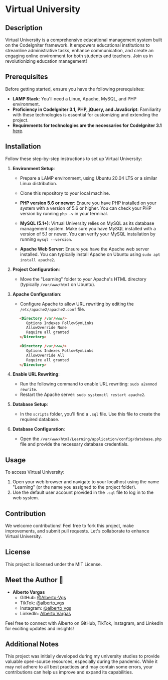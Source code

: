 # Virtual University

## Description
Virtual University is a comprehensive educational management system built on the CodeIgniter framework. It empowers educational institutions to streamline administrative tasks, enhance communication, and create an engaging online environment for both students and teachers. Join us in revolutionizing education management!

## Prerequisites
Before getting started, ensure you have the following prerequisites:
- **LAMP Stack**: You'll need a Linux, Apache, MySQL, and PHP environment.
- **Proficiency in CodeIgniter 3.1, PHP, jQuery, and JavaScript**: Familiarity with these technologies is essential for customizing and extending the project.
- **Requirements for technologies are the necessaries for CodeIgniter 3.1** [here](https://codeigniter.com/userguide3/general/requirements.html).

## Installation
Follow these step-by-step instructions to set up Virtual University:

1. **Environment Setup**:
   - Prepare a LAMP environment, using Ubuntu 20.04 LTS or a similar Linux distribution.
   - Clone this repository to your local machine.

   - **PHP version 5.6 or newer**: Ensure you have PHP installed on your system with a version of 5.6 or higher. You can check your PHP version by running `php -v` in your terminal.

   - **MySQL (5.1+)**: Virtual University relies on MySQL as its database management system. Make sure you have MySQL installed with a version of 5.1 or newer. You can verify your MySQL installation by running `mysql --version`.

   - **Apache Web Server**: Ensure you have the Apache web server installed. You can typically install Apache on Ubuntu using `sudo apt install apache2`.

2. **Project Configuration**:
   - Move the "Learning" folder to your Apache's HTML directory (typically `/var/www/html` on Ubuntu).

3. **Apache Configuration**:
   - Configure Apache to allow URL rewriting by editing the `/etc/apache2/apache2.conf` file.
   ```html Change
      <Directory /var/www/>
         Options Indexes FollowSymLinks
         AllowOverride None
         Require all granted
      </Directory>
   ```
   ```html To
      <Directory /var/www/>
         Options Indexes FollowSymLinks
         AllowOverride All
         Require all granted
      </Directory>
   ```

4. **Enable URL Rewriting**:
   - Run the following command to enable URL rewriting: `sudo a2enmod rewrite`.
   - Restart the Apache server: `sudo systemctl restart apache2`.

5. **Database Setup**:
   - In the `scripts` folder, you'll find a `.sql` file. Use this file to create the required database.

6. **Database Configuration**:
   - Open the `/var/www/html/Learning/application/config/database.php` file and provide the necessary database credentials.

## Usage
To access Virtual University:

1. Open your web browser and navigate to your localhost using the name "Learning" (or the name you assigned to the project folder).
2. Use the default user account provided in the `.sql` file to log in to the web system.

## Contribution
We welcome contributions! Feel free to fork this project, make improvements, and submit pull requests. Let's collaborate to enhance Virtual University.

## License
This project is licensed under the MIT License.

## Meet the Author 🚀

- **Alberto Vargas**
  - GitHub: [@Alberto-Vgs](https://github.com/Alberto-Vgs)
  - TikTok: [@alberto_vgs](https://www.tiktok.com/@alberto_vgs)
  - Instagram: [@alberto_vgs](https://www.instagram.com/alberto_vgs_/)
  - LinkedIn: [Alberto Vargas](https://www.linkedin.com/in/alberto-vgs/)
  
Feel free to connect with Alberto on GitHub, TikTok, Instagram, and LinkedIn for exciting updates and insights!



## Additional Notes
This project was initially developed during my university studies to provide valuable open-source resources, especially during the pandemic. While it may not adhere to all best practices and may contain some errors, your contributions can help us improve and expand its capabilities.

